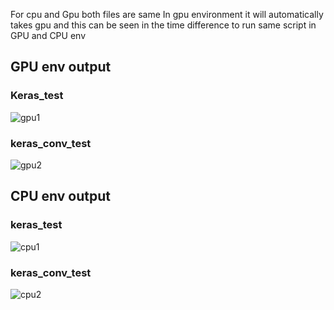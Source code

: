 For cpu and Gpu both files are same
In gpu environment it will automatically takes gpu and this can be seen in the time difference to run same script in GPU and CPU env

## GPU env output

### Keras_test
![gpu1](https://user-images.githubusercontent.com/23000971/44314725-8c601b80-a439-11e8-8ce6-626a98bde5c2.png)

### keras_conv_test

![gpu2](https://user-images.githubusercontent.com/23000971/44314751-c4fff500-a439-11e8-9ff1-3f7b11975198.png)


## CPU env output

### keras_test
![cpu1](https://user-images.githubusercontent.com/23000971/44314769-faa4de00-a439-11e8-88c9-06bfef69ff20.png)

### keras_conv_test

![cpu2](https://user-images.githubusercontent.com/23000971/44314772-01335580-a43a-11e8-804c-5f37f4a66062.png)
